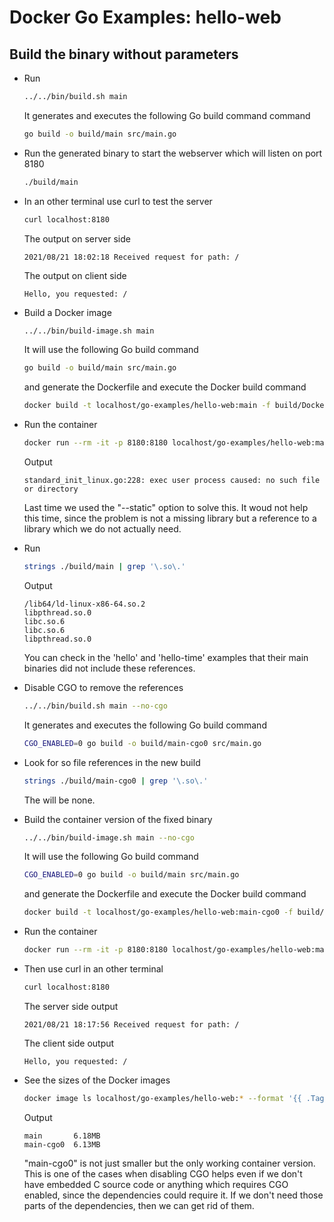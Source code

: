 # Docker Go Examples: hello-web

## Build the binary without parameters

* Run

  ```bash
  ../../bin/build.sh main
  ```

  It generates and executes the following Go build command command

  ```bash
  go build -o build/main src/main.go
  ```

* Run the generated binary to start the webserver which will listen on port 8180

  ```bash
  ./build/main
  ```

* In an other terminal use curl to test the server

  ```bash
  curl localhost:8180
  ```

  The output on server side

  ```
  2021/08/21 18:02:18 Received request for path: /
  ```

  The output on client side

  ```
  Hello, you requested: /
  ```

* Build a Docker image

  ```bash
  ../../bin/build-image.sh main
  ```

  It will use the following Go build command

  ```bash
  go build -o build/main src/main.go
  ```

  and generate the Dockerfile and execute the Docker build command

  ```bash
  docker build -t localhost/go-examples/hello-web:main -f build/Dockerfile.main .
  ```

* Run the container

  ```bash
  docker run --rm -it -p 8180:8180 localhost/go-examples/hello-web:main
  ```

  Output

  ```
  standard_init_linux.go:228: exec user process caused: no such file or directory
  ```

  Last time we used the "--static" option to solve this.
  It woud not help this time, since the problem is not a missing library
  but a reference to a library which we do not actually need.

* Run

  ```bash
  strings ./build/main | grep '\.so\.'
  ```

  Output

  ```
  /lib64/ld-linux-x86-64.so.2
  libpthread.so.0
  libc.so.6
  libc.so.6
  libpthread.so.0
  ```

  You can check in the 'hello' and 'hello-time' examples that their main binaries
  did not include these references.

* Disable CGO to remove the references

  ```bash
  ../../bin/build.sh main --no-cgo
  ```

  It generates and executes the following Go build command

  ```bash
  CGO_ENABLED=0 go build -o build/main-cgo0 src/main.go
  ```  

* Look for so file references in the new build

  ```bash
  strings ./build/main-cgo0 | grep '\.so\.'
  ```

  The will be none.

* Build the container version of the fixed binary

  ```bash
  ../../bin/build-image.sh main --no-cgo
  ```

  It will use the following Go build command

  ```bash
  CGO_ENABLED=0 go build -o build/main src/main.go
  ```

  and generate the Dockerfile and execute the Docker build command

  ```bash
  docker build -t localhost/go-examples/hello-web:main-cgo0 -f build/Dockerfile.main-cgo0 .
  ```

* Run the container

  ```bash
  docker run --rm -it -p 8180:8180 localhost/go-examples/hello-web:main-cgo0
  ```

* Then use curl in an other terminal

  ```bash
  curl localhost:8180
  ```

  The server side output

  ```
  2021/08/21 18:17:56 Received request for path: /
  ```

  The client side output

  ```
  Hello, you requested: /
  ```

* See the sizes of the Docker images

  ```bash
  docker image ls localhost/go-examples/hello-web:* --format '{{ .Tag }} {{ .Size }}' | column -t | sort
  ```

  Output

  ```
  main       6.18MB
  main-cgo0  6.13MB
  ```

  "main-cgo0" is not just smaller but the only working container version.
  This is one of the cases when disabling CGO helps even if we don't have
  embedded C source code or anything which requires CGO enabled, since
  the dependencies could require it.
  If we don't need those parts of the dependencies, then we can get rid of them.

